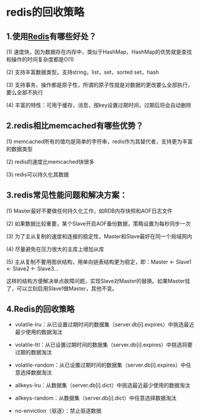 # redis的回收策略

## 1.使用[Redis](http://lib.csdn.net/base/redis)有哪些好处？

\(1\) 速度快，因为数据存在内存中，类似于HashMap，HashMap的优势就是查找和操作的时间复杂度都是O\(1\)

\(2\) 支持丰富数据类型，支持string，list，set，sorted set，hash

\(3\) 支持事务，操作都是原子性，所谓的原子性就是对数据的更改要么全部执行，要么全部不执行

\(4\) 丰富的特性：可用于缓存，消息，按key设置过期时间，过期后将会自动删除

## 2.redis相比memcached有哪些优势？

\(1\) memcached所有的值均是简单的字符串，redis作为其替代者，支持更为丰富的数据类型

\(2\) redis的速度比memcached快很多

\(3\) redis可以持久化其数据

## 3.redis常见性能问题和解决方案：

\(1\) Master最好不要做任何持久化工作，如RDB内存快照和AOF日志文件

\(2\) 如果数据比较重要，某个Slave开启AOF备份数据，策略设置为每秒同步一次

\(3\) 为了主从复制的速度和连接的稳定性，Master和Slave最好在同一个局域网内

\(4\) 尽量避免在压力很大的主库上增加从库

\(5\) 主从复制不要用图状结构，用单向链表结构更为稳定，即：Master &lt;- Slave1 &lt;- Slave2 &lt;- Slave3...

这样的结构方便解决单点故障问题，实现Slave对Master的替换。如果Master挂了，可以立刻启用Slave1做Master，其他不变。

## 4.Redis的回收策略

* volatile-lru：从已设置过期时间的数据集（server.db\[i\].expires）中挑选最近最少使用的数据淘汰

* volatile-ttl：从已设置过期时间的数据集（server.db\[i\].expires）中挑选将要过期的数据淘汰

* volatile-random：从已设置过期时间的数据集（server.db\[i\].expires）中任意选择数据淘汰

* allkeys-lru：从数据集（server.db\[i\].dict）中挑选最近最少使用的数据淘汰

* allkeys-random：从数据集（server.db\[i\].dict）中任意选择数据淘汰

* no-enviction（驱逐）：禁止驱逐数据



